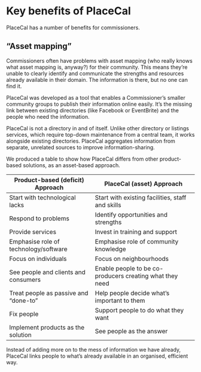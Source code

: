 # Key benefits of PlaceCal

PlaceCal has a number of benefits for commissioners.

## “Asset mapping”

Commissioners often have problems with asset mapping (who really knows
what asset mapping is, anyway?) for their community. This means they’re
unable to clearly identify and communicate the strengths and resources
already available in their domain. The information is there, but no one
can find it.

PlaceCal was developed as a tool that enables a Commissioner’s smaller
community groups to publish their information online easily. It’s the
missing link between existing directories (like Facebook or EventBrite)
and the people who need the information.

PlaceCal is not a directory in and of itself. Unlike other directory or
listings services, which require top-down maintenance from a central
team, it works alongside existing directories. PlaceCal aggregates
information from separate, unrelated sources to improve
information-sharing.

We produced a table to show how PlaceCal differs from other
product-based solutions, as an asset-based approach.

| Product-based (deficit) Approach      | PlaceCal (asset) Approach                                |
| ------------------------------------- | -------------------------------------------------------- |
| Start with technological lacks        | Start with existing facilities, staff and skills         |
| Respond to problems                   | Identify opportunities and strengths                     |
| Provide services                      | Invest in training and support                           |
| Emphasise role of technology/software | Emphasise role of community knowledge                    |
| Focus on individuals                  | Focus on neighbourhoods                                  |
| See people and clients and consumers  | Enable people to be co-producers creating what they need |
| Treat people as passive and “done-to” | Help people decide what’s important to them              |
| Fix people                            | Support people to do what they want                      |
| Implement products as the solution    | See people as the answer                                 |

Instead of adding more on to the mess of information we have already,
PlaceCal links people to what’s already available in an organised,
efficient way.
